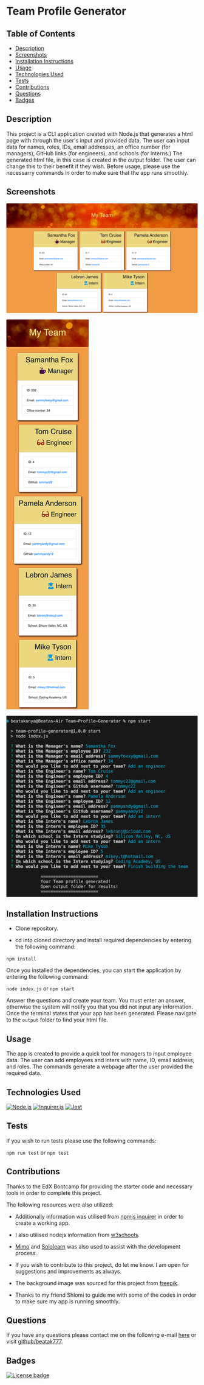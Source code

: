 # Team Profile Generator

## Table of Contents

* [Description](#description)
* [Screenshots](#screenshots)
* [Installation Instructions](#installation-instructions)
* [Usage](#usage)
* [Technologies Used](#technologies-used)
* [Tests](#tests)
* [Contributions](#contributions)
* [Questions](#questions)
* [Badges](#badges)

## Description

This project is a CLI application created with Node.js that generates a html page with through the user's input and provided data. The user can input data for names, roles, IDs, email addresses, an office number (for managers), GitHub links (for engineers), and schools (for interns.) The generated html file, in this case is created in the output folder. The user can change this to their benefit if they wish. Before usage, please use the necessarry commands in order to make sure that the app runs smoothly.


## Screenshots
![Browser Screenshot](screenshots/team.png)

![Mobile View Screenshot](screenshots/teams.png)

![Terminal Questions and Code Output](screenshots/tm.png)
  
## Installation Instructions


- Clone repository.

- cd into cloned directory and install required dependencies by entering the following command:

`npm install`

Once you installed the dependencies, you can start the application by entering the following command:

 `node index.js` or `npm start`

 Answer the questions and create your team. You must enter an answer, otherwise the system will notify you that you did not input any information.
 Once the terminal states that your app has been generated. Please navigate to the `output` folder to find your html file. 


## Usage

The app is created to provide a quick tool for managers to input employee data. The user can add employees and inters with name, ID, email address, and roles. The commands generate a webpage after the user provided the required data. 

## Technologies Used

[![Node.js](https://img.shields.io/badge/built%20with-Node.js-3c873a)](https://nodejs.org/en/) [![Inquirer.js](https://img.shields.io/badge/built%20with-Inquirer.js-68a063)](https://www.npmjs.com/package/inquirer) [![Jest](https://img.shields.io/badge/built%20with-Jest-6ec532)](https://jestjs.io/)

## Tests
If you wish to run tests please use the following commands:

`npm run test` or `npm test`


## Contributions
  
Thanks to the EdX Bootcamp for providing the starter code and necessary tools in order to  complete this project. 

The following resources were also utilized:

- Additionally information was utilised from [npmjs inquirer](https://www.npmjs.com/package/inquirer) in order to create a working app.

- I also utilised nodejs information from [w3schools](https://www.w3schools.com/nodejs/).

- [Mimo](https://mimo.org/) and [Sololearn](https://www.sololearn.com) was also used to  assist with the development process.

- If you wish to contribute to this project, do let me know. I am open for suggestions and improvements as always.

- The background image was sourced for this project from [freepik](https://img.freepik.com).

- Thanks to my friend Shlomi to guide me with some of the codes in order to make sure my app is running smoothly.


## Questions

If you have any questions please contact me on the following e-mail [here](mailto:beatakonya@gmail.com?subject=[GitHub]%20Dev%20Connect) or visit [github/beatak777](https://github.com/beatak777).

## Badges

[![License badge](https://img.shields.io/badge/license-MIT-00560d)](./LICENSE)